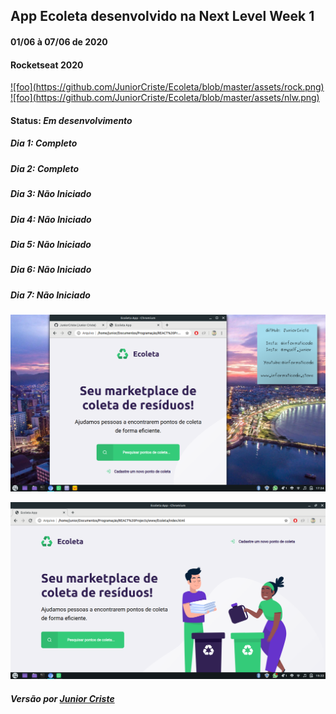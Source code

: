 ## App Ecoleta desenvolvido na Next Level Week 1
#### 01/06 à 07/06 de 2020
#### Rocketseat 2020

<a href="https://rocketseat.com.br/">
![foo](https://github.com/JuniorCriste/Ecoleta/blob/master/assets/rock.png)
</a>
<a href="https://nextlevelweek.com/">
![foo](https://github.com/JuniorCriste/Ecoleta/blob/master/assets/nlw.png)
</a>

#### Status: _Em desenvolvimento_
##### Dia 1: _Completo_
##### Dia 2: _Completo_
##### Dia 3: _Não Iniciado_
##### Dia 4: _Não Iniciado_
##### Dia 5: _Não Iniciado_
##### Dia 6: _Não Iniciado_
##### Dia 7: _Não Iniciado_

![](https://github.com/JuniorCriste/Ecoleta/blob/master/assets/Print/Ecoleta.png)

![](https://github.com/JuniorCriste/Ecoleta/blob/master/assets/Print/Ecoleta-Full.png)

##### Versão por [Junior Criste](https://github.com/JuniorCriste)
